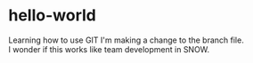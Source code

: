 # hello-world
Learning how to use GIT
I'm making a change to the branch file.  
I wonder if this works like team development in SNOW.
